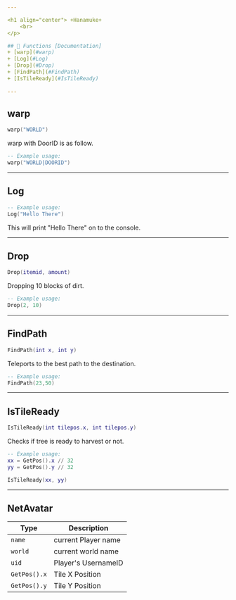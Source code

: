 ```yaml
---

<h1 align="center"> +Hanamuke+
    <br> 
</p>

## 📝 Functions [Documentation]
+ [warp](#warp)
+ [Log](#Log)
+ [Drop](#Drop)
+ [FindPath](#FindPath)
+ [IsTileReady](#IsTileReady)
  
---
```


## warp
```lua
warp("WORLD")
```

warp with DoorID is as follow.
```lua
-- Example usage:
warp("WORLD|DOORID")
```

---

## Log
```lua
-- Example usage:
Log("Hello There")
```
This will print "Hello There" on to the console.

---

## Drop
```lua
Drop(itemid, amount)
```
Dropping 10 blocks of dirt.
```lua
-- Example usage:
Drop(2, 10)
```

---

## FindPath
```lua
FindPath(int x, int y)
```
Teleports to the best path to the destination.
```lua
-- Example usage:
FindPath(23,50)
```

---

## IsTileReady
```lua
IsTileReady(int tilepos.x, int tilepos.y)
```
Checks if tree is ready to harvest or not. 
```lua
-- Example usage:
xx = GetPos().x // 32
yy = GetPos().y // 32

IsTileReady(xx, yy)
```

---
## **NetAvatar**
| Type      | Description |
| --------- | ----------- |
| `name`| current Player name |
| `world`| current world name |
| `uid`     | Player's UsernameID |
| `GetPos().x`| Tile X Position |              
| `GetPos().y`| Tile Y Position |

